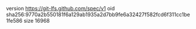 version https://git-lfs.github.com/spec/v1
oid sha256:9770a2b550181f6a129ab1935a2d7bb9fe6a32427f582fcd6f311cc1be1fe586
size 16968

